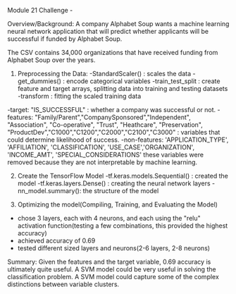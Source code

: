 Module 21 Challenge -

Overview/Background: A company Alphabet Soup wants a machine learning neural network application that will predict whether applicants will be successful if funded by Alphabet Soup.

The CSV contains 34,000 organizations that have received funding from Alphabet Soup over the years.

1. Preprocessing the Data:
-StandardScaler() : scales the data 
-get_dummies() : encode categorical variables
-train_test_split : create feature and target arrays, splitting data into training and testing datasets
-transform : fitting the scaled training data

-target: "IS_SUCCESSFUL" : whether a company was successful or not.
-features: "Family/Parent","CompanySponsored","Independent", "Association", "Co-operative", "Trust", "Heathcare", "Preservation", "ProductDev","C1000","C1200","C2000","C2100","C3000" : variables that could determine likelihood of success.
-non-features: 'APPLICATION_TYPE', 'AFFILIATION', 'CLASSIFICATION', 'USE_CASE','ORGANIZATION', 'INCOME_AMT', 'SPECIAL_CONSIDERATIONS' these variables were removed because they are not interpretable by machine learning.

2. Create the TensorFlow Model 
-tf.keras.models.Sequential() : created the model
-tf.keras.layers.Dense() : creating the neural network layers
-nn_model.summary(): the structure of the model

3. Optimizing the model(Compiling, Training, and Evaluating the Model)
- chose 3 layers, each with 4 neurons, and each using the "relu" activation function(testing a few combinations, this provided the highest accuracy)
- achieved accuracy of 0.69
- tested different sized layers and neurons(2-6 layers, 2-8 neurons)

Summary: Given the features and the target variable, 0.69 accuracy is ultimately quite useful. A SVM model could be very useful in solving the classification problem. A SVM model could capture some of the complex distinctions between variable clusters.
